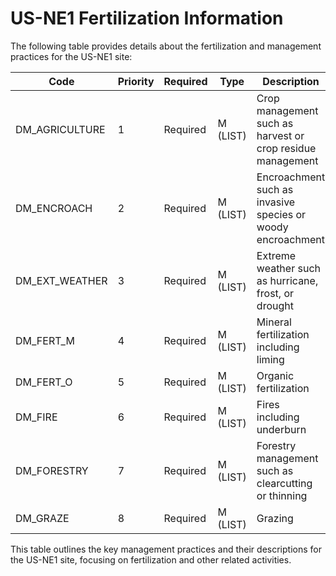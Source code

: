 # US-NE1 Fertilization Information

The following table provides details about the fertilization and management practices for the US-NE1 site:

| Code           | Priority | Required | Type                | Description                                      |
|----------------|----------|----------|---------------------|--------------------------------------------------|
| DM_AGRICULTURE | 1        | Required | M (LIST)            | Crop management such as harvest or crop residue management |
| DM_ENCROACH    | 2        | Required | M (LIST)            | Encroachment such as invasive species or woody encroachment |
| DM_EXT_WEATHER | 3        | Required | M (LIST)            | Extreme weather such as hurricane, frost, or drought |
| DM_FERT_M      | 4        | Required | M (LIST)            | Mineral fertilization including liming           |
| DM_FERT_O      | 5        | Required | M (LIST)            | Organic fertilization                            |
| DM_FIRE        | 6        | Required | M (LIST)            | Fires including underburn                        |
| DM_FORESTRY    | 7        | Required | M (LIST)            | Forestry management such as clearcutting or thinning |
| DM_GRAZE       | 8        | Required | M (LIST)            | Grazing                                          |

This table outlines the key management practices and their descriptions for the US-NE1 site, focusing on fertilization and other related activities.